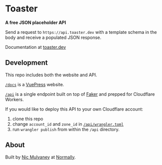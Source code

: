 # Toaster

**A free JSON placeholder API** 

Send a request to `https://api.toaster.dev` with a template schema in the body and receive a populated JSON response.

Documentation at [toaster.dev](https://toaster.dev)

## Development

This repo includes both the website and API.

[`/docs`](/docs) is a [VuePress](https://vuepress.vuejs.org/) website.

[`/api`](/api) is a single endpoint built on top of [Faker](https://github.com/faker-js/faker) and prepped for Cloudflare Workers.

If you would like to deploy this API to your own Cloudflare account:

1.  clone this repo
2. change `account_id` and `zone_id` in [`/api/wrangler.toml`](/api/wrangler.toml)
3. run `wrangler publish` from within the `/api` directory.



## About

Built by [Nic Mulvaney](https://nicmulvaney.com) at [Normally](https://normally.com). 


